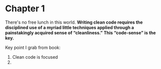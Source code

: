 # Chapter 1
There's no free lunch in this world. **Writing clean code requires the disciplined use of a myriad little techniques applied through a painstakingly acquired sense of “cleanliness.” This “code-sense” is the key.**

Key point I grab from book:
1. Clean code is focused
2. 
<!--stackedit_data:
eyJoaXN0b3J5IjpbMTYwNTExMTUxNCwxMzMxNDgzNDIxXX0=
-->